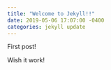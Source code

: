 ```yaml
---
title: "Welcome to Jekyll!!"
date: 2019-05-06 17:07:00 -0400
categories: jekyll update
---
```


First post!

Wish it work!
